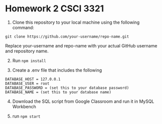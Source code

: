 # Homework 2 CSCI 3321
  
1. Clone this repository to your local machine using the following command:

 ```
 git clone https://github.com/your-username/repo-name.git
```

Replace your-username and repo-name with your actual GitHub username and repository name.

2. Run ```npm install ```

4. Create a .env file that includes the following
```
DATABASE_HOST = 127.0.0.1
DATABASE_USER = root
DATABASE_PASSWORD = (set this to your database password)
DATABASE_NAME = (set this to your database name)
```

4. Download the SQL script from Google Classroom and run it in MySQL Workbench

5. run ``` npm start ```





